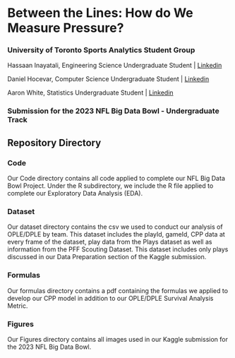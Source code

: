 # Between the Lines: How do We Measure Pressure?

### University of Toronto Sports Analytics Student Group

Hassaan Inayatali, Engineering Science Undergraduate Student | [Linkedin](https://www.linkedin.com/in/hassaan-inayatali-92b8a818b/)

Daniel Hocevar, Computer Science Undergraduate Student | [Linkedin](https://www.linkedin.com/in/danielhocevar/)

Aaron White, Statistics Undergraduate Student | [Linkedin](https://www.linkedin.com/in/white-aaron/)

### Submission for the 2023 NFL Big Data Bowl - Undergraduate Track

## Repository Directory

### Code

Our Code directory contains all code applied to complete our NFL Big Data Bowl Project. Under the R subdirectory, we include the R file applied to complete our Exploratory Data Analysis (EDA).

### Dataset

Our dataset directory contains the csv we used to conduct our analysis of OPLE/DPLE by team. This dataset includes the playId, gameId, CPP data at every frame of the dataset, play data from the Plays dataset as well as information from the PFF Scouting Dataset. This dataset includes only plays discussed in our Data Preparation section of the Kaggle submission.

### Formulas

Our formulas directory contains a pdf containing the formulas we applied to develop our CPP model in addition to our OPLE/DPLE Survival Analysis Metric.

### Figures

Our Figures directory contains all images used in our Kaggle submission for the 2023 NFL Big Data Bowl.

